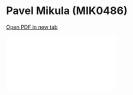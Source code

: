 # Pavel Mikula (MIK0486)

<a href="../mik0486/main.pdf" target="_blank">Open PDF in new tab</a>

<object data="../mik0486/main.pdf" type="application/pdf" width="100%" height="1120px">
    <embed src="../mik0486/main.pdf">
    </embed>
</object>
